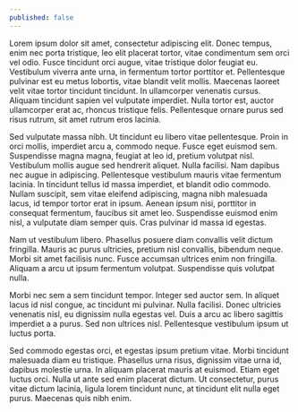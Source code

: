 ```yaml
---
published: false
---
```



Lorem ipsum dolor sit amet, consectetur adipiscing elit. Donec tempus, enim nec porta tristique, leo elit placerat tortor, vitae condimentum sem orci vel odio. Fusce tincidunt orci augue, vitae tristique dolor feugiat eu. Vestibulum viverra ante urna, in fermentum tortor porttitor et. Pellentesque pulvinar est eu metus lobortis, vitae blandit velit mollis. Maecenas laoreet velit vitae tortor tincidunt tincidunt. In ullamcorper venenatis cursus. Aliquam tincidunt sapien vel vulputate imperdiet. Nulla tortor est, auctor ullamcorper erat ac, rhoncus tristique felis. Pellentesque ornare purus sed risus rutrum, sit amet rutrum eros lacinia.

Sed vulputate massa nibh. Ut tincidunt eu libero vitae pellentesque. Proin in orci mollis, imperdiet arcu a, commodo neque. Fusce eget euismod sem. Suspendisse magna magna, feugiat at leo id, pretium volutpat nisl. Vestibulum mollis augue sed hendrerit aliquet. Nulla facilisi. Nam dapibus nec augue in adipiscing. Pellentesque vestibulum mauris vitae fermentum lacinia. In tincidunt tellus id massa imperdiet, et blandit odio commodo. Nullam suscipit, sem vitae eleifend adipiscing, magna nibh malesuada lacus, id tempor tortor erat in ipsum. Aenean ipsum nisi, porttitor in consequat fermentum, faucibus sit amet leo. Suspendisse euismod enim nisl, a vulputate diam semper quis. Cras pulvinar id massa id egestas.

Nam ut vestibulum libero. Phasellus posuere diam convallis velit dictum fringilla. Mauris ac purus ultricies, pretium nisl convallis, bibendum neque. Morbi sit amet facilisis nunc. Fusce accumsan ultrices enim non fringilla. Aliquam a arcu ut ipsum fermentum volutpat. Suspendisse quis volutpat nulla.

Morbi nec sem a sem tincidunt tempor. Integer sed auctor sem. In aliquet lacus id nisl congue, ac tincidunt mi pulvinar. Nulla facilisi. Donec ultricies venenatis nisl, eu dignissim nulla egestas vel. Duis a arcu ac libero sagittis imperdiet a a purus. Sed non ultrices nisl. Pellentesque vestibulum ipsum ut luctus porta.

Sed commodo egestas orci, et egestas ipsum pretium vitae. Morbi tincidunt malesuada diam eu tristique. Phasellus urna risus, dignissim vitae urna id, dapibus molestie urna. In aliquam placerat mauris at euismod. Etiam eget luctus orci. Nulla ut ante sed enim placerat dictum. Ut consectetur, purus vitae dictum lacinia, ligula lorem tincidunt nunc, at tincidunt elit nulla eget purus. Maecenas quis nibh enim.